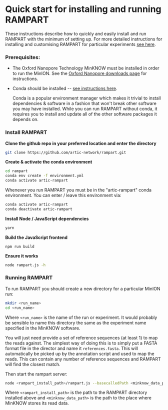 # Quick start for installing and running RAMPART

These instructions describe how to quickly and easily install and run RAMPART with the minimum of setting up. For more detailed instructions for installing and customising RAMPART for particular experiments [see here](installation).

### Prerequisites:
* The Oxford Nanopore Technology MinKNOW must be installed in order to run the MinION. 
See the [Oxford Nanopore downloads page](https://community.nanoporetech.com/downloads) for instructions.

* Conda should be installed -- [see instructions here](https://conda.io/projects/conda/en/latest/user-guide/install/index.html).
 
  Conda is a popular environment manager which makes it trivial to install dependencies & software in a fashion that won't break other software you may have installed. While you can run RAMPART without conda, it requires you to install and update all of the other software packages it depends on.

### Install RAMPART

**Clone the github repo in your preferred location and enter the directory**
```bash
git clone https://github.com/artic-network/rampart.git
```

**Create & activate the conda environment**
```bash
cd rampart
conda env create -f environment.yml
conda activate artic-rampart
```

Whenever you run RAMPART you must be in the "artic-rampart" conda environment. You can enter / leave this environment via:
```bash
conda activate artic-rampart
conda deactivate artic-rampart
```

**Install Node / JavaScript dependencies**
```bash
yarn
```

**Build the JavaScript frontend**
```
npm run build
```

**Ensure it works**
```bash
node rampart.js -h
```

### Running RAMPART

To run RAMPART you should create a new directory for a particular MinION run: 

```bash
mkdir <run_name>
cd <run_name>
```

Where `<run_name>` is the name of the run or experiment. It would probably be sensible to name this directory the same as the experiment name specified in the MinKNOW software.

You will just need provide a set of reference sequences (at least 1) to map the reads against. The simplest way of doing this is to simply put a FASTA format file in the director and name it `references.fasta`. This will automatically be picked up by the annotation script and used to map the reads. This can contain any number of reference sequences and RAMPART will find the closest match.

Then start the rampart server:

```bash
node <rampart_install_path>/rampart.js --basecalledPath <minknow_data_path>/<run_name>/pass
```

Where `<rampart_install_path>` is the path to the RAMPART directory installed above and `<minknow_data_path>` is the path to the place where MinKNOW stores its read data.


